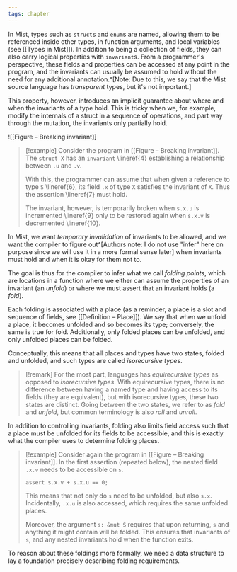 ```yaml
---
tags: chapter
---
```


In Mist, types such as `struct`s and `enum`s are named, allowing them to be referenced inside other types, in function arguments, and local variables (see [[Types in Mist]]). In addition to being a collection of fields, they can also carry logical properties with `invariant`s. From a programmer's perspective, these fields and properties can be accessed at any point in the program, and the invariants can usually be assumed to hold without the need for any additional annotation.^[Note: Due to this, we say that the Mist source language has _transparent_ types, but it's not important.]

This property, however, introduces an implicit guarantee about where and when the invariants of a type hold. This is tricky when we, for example, modify the internals of a struct in a sequence of operations, and part way through the mutation, the invariants only partially hold.

![[Figure – Breaking invariant]]

> [!example]
> Consider the program in [[Figure – Breaking invariant]]. The `struct X` has an `invariant` \lineref{4} establishing a relationship between `.u` and `.v`.
>
> With this, the programmer can assume that when given a reference to type `S` \lineref{6}, its field `.x` of type `X` satisfies the invariant of `X`. Thus the assertion \lineref{7} must hold.
>
> The invariant, however, is temporarily broken when `s.x.u` is incremented \lineref{9} only to be restored again when `s.x.v` is decremented \lineref{10}.

In Mist, we want _temporary invalidation_ of invariants to be allowed, and we want the compiler to figure out^[Authors note: I do not use "infer" here on purpose since we will use it in a more formal sense later] when invariants must hold and when it is okay for them not to.

The goal is thus for the compiler to infer what we call _folding points_, which are locations in a function where we either can assume the properties of an invariant (an _unfold_) or where we must assert that an invariant holds (a _fold_).

Each folding is associated with a place (as a reminder, a place is a slot and sequence of fields, see [[Definition – Place]]). We say that when we unfold a place, it becomes unfolded and so becomes its type; conversely, the same is true for fold. Additionally, only folded places can be unfolded, and only unfolded places can be folded.

Conceptually, this means that all places and types have two states, folded and unfolded, and such types are called _isorecursive types_.

> [!remark]
> For the most part, languages has _equirecursive types_ as opposed to _isorecursive types_. With equirecursive types, there is no difference between having a named type and having access to its fields (they are equivalent), but with isorecursive types, these two states are distinct. Going between the two states, we refer to as _fold_ and _unfold_, but common terminology is also _roll_ and _unroll_.

In addition to controlling invariants, folding also limits field access such that a place must be unfolded for its fields to be accessible, and this is exactly what the compiler uses to determine folding places.

> [!example]
> Consider again the program in [[Figure – Breaking invariant]]. In the first assertion (repeated below), the nested field `.x.v` needs to be accessible on `s`.
> ```{.mist .ignoreErrors}
> assert s.x.v + s.x.u == 0;
> ```
> This means that not only do `s` need to be unfolded, but also `s.x`. Incidentally, `.x.u` is also accessed, which requires the same unfolded places.
> 
> Moreover, the argument `s: &mut S` requires that upon returning, `s` and anything it might contain will be folded. This ensures that invariants of `s`, and any nested invariants hold when the function exits.

To reason about these foldings more formally, we need a data structure to lay a foundation precisely describing folding requirements.
